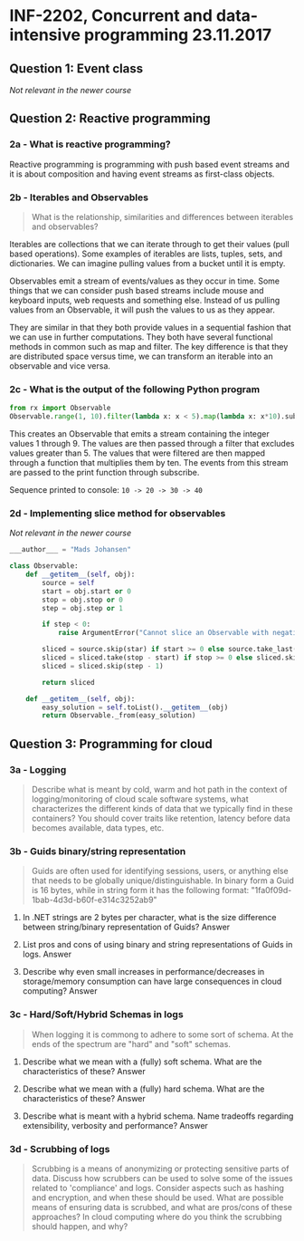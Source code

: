 # INF-2202, Concurrent and data-intensive programming 23.11.2017

## Question 1: Event class

_Not relevant in the newer course_ 

## Question 2: Reactive programming

### 2a - What is reactive programming?

Reactive programming is programming with push based event streams and it is
about composition and having event streams as first-class objects.

### 2b - Iterables and Observables

> What is the relationship, similarities and differences between iterables and observables?

Iterables are collections that we can iterate through to get their values (pull based operations).
Some examples of iterables are lists, tuples, sets, and dictionaries. We can imagine pulling values from a bucket until it is empty.

Observables emit a stream of events/values as they occur in time.
Some things that we can consider push based streams include mouse and keyboard inputs, web requests and something else.
Instead of us pulling values from an Observable, it will push the values to us as they appear.

They are similar in that they both provide values in a sequential fashion that we can use in further computations.
They both have several functional methods in common such as map and filter.
The key difference is that they are distributed space versus time, we can transform an iterable into an observable and vice versa.

### 2c - What is the output of the following Python program

```python
from rx import Observable
Observable.range(1, 10).filter(lambda x: x < 5).map(lambda x: x*10).subscribe(print)
```

This creates an Observable that emits a stream containing the integer values 1 through 9. The values are then passed through a filter that excludes values greater than 5. The values that were filtered are then mapped through a function that multiplies them by ten. The events from this stream are passed to the print function through subscribe.

Sequence printed to console: `10 -> 20 -> 30 -> 40`

### 2d -  Implementing slice method for observables

_Not relevant in the newer course_

```python
___author___ = "Mads Johansen"

class Observable:
    def __getitem__(self, obj):
        source = self
        start = obj.start or 0
        stop = obj.stop or 0
        step = obj.step or 1

        if step < 0:
            raise ArgumentError("Cannot slice an Observable with negative step value")

        sliced = source.skip(star) if start >= 0 else source.take_last(abs(start))
        sliced = sliced.take(stop - start) if stop >= 0 else sliced.skip_last(abs(stop))
        sliced = sliced.skip(step - 1)

        return sliced

    def __getitem__(self, obj):
        easy_solution = self.toList().__getitem__(obj)
        return Observable._from(easy_solution)

```

## Question 3: Programming for cloud

### 3a - Logging

> Describe what is meant by cold, warm and hot path in the context of logging/monitoring of cloud scale software systems,
> what characterizes the different kinds of data that we typically find in these containers? You should cover traits like 
> retention, latency before data becomes available, data types, etc.

### 3b - Guids binary/string representation

> Guids are often used for identifying sessions, users, or anything else that needs to be globally unique/distinguishable.
> In binary form a Guid is 16  bytes, while in string form it has the following format: "1fa0f09d-1bab-4d3d-b60f-e314c3252ab9"

1. In .NET strings are 2 bytes per character, what is the size difference between string/binary representation of Guids?
    Answer

2. List pros and cons of using binary and string representations of Guids in logs.
    Answer

3. Describe why even small increases in performance/decreases in storage/memory consumption can have large consequences in cloud computing?
    Answer

### 3c - Hard/Soft/Hybrid Schemas in logs

> When logging it is commong to adhere to some sort of schema. At the ends of the spectrum are "hard" and "soft" schemas.

1. Describe what we mean with a (fully) soft schema. What are the characteristics of these?
   Answer

2. Describe what we mean with a (fully) hard schema. What are the characteristics of these?
   Answer

3. Describe what is meant with a hybrid schema. Name tradeoffs regarding extensibility, verbosity and performance?
   Answer

### 3d - Scrubbing of logs

> Scrubbing is a means of anonymizing or protecting sensitive parts of data. Discuss how
> scrubbers can be used to solve some of the issues related to 'compliance' and logs. Consider aspects
> such as hashing and encryption, and when these should be used. What are possible means of ensuring data is scrubbed, and
> what are pros/cons of these approaches? In cloud computing where do you think the scrubbing should happen, and why?